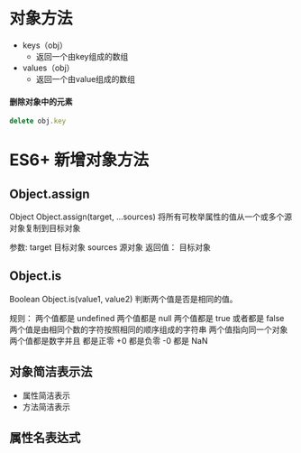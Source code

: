 # 对象方法

- keys（obj）
  - 返回一个由key组成的数组
- values（obj）
  - 返回一个由value组成的数组



#### 删除对象中的元素

```javascript
delete obj.key
```



# ES6+ 新增对象方法

## Object.assign

Object Object.assign(target, ...sources) 将所有可枚举属性的值从一个或多个源对象复制到目标对象

参数:
    target
        目标对象
    sources
        源对象
返回值：
    目标对象

## Object.is

Boolean Object.is(value1, value2) 判断两个值是否是相同的值。 

规则：
    两个值都是 undefined
    两个值都是 null
    两个值都是 true 或者都是 false
    两个值是由相同个数的字符按照相同的顺序组成的字符串
    两个值指向同一个对象
    两个值都是数字并且
        都是正零 +0
        都是负零 -0
        都是 NaN

## 对象简洁表示法

- 属性简洁表示
- 方法简洁表示

## 属性名表达式